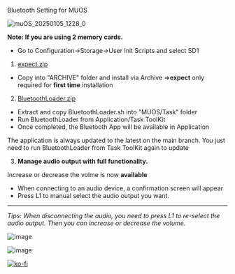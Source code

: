 Bluetooth Setting for MUOS

![muOS_20250105_1228_0](https://github.com/user-attachments/assets/e9cf6c27-c8b1-4747-8ec9-61bd60b08587)



**Note: If you are using 2 memory cards.**
- Go to Configuration->Storage->User Init Scripts and select SD1

1. [expect.zip](https://github.com/user-attachments/files/18309191/expect.zip)

- Copy into "ARCHIVE" folder and install via Archive
=>**expect** only required for **first time** installation

2. [BluetoothLoader.zip](https://github.com/user-attachments/files/18285876/BluetoothLoader.zip)
- Extract and copy BluetoothLoader.sh into "MUOS/Task" folder
- Run BluetoothLoader from Application/Task ToolKit
- Once completed, the Bluetooth App will be available in Application

The application is always updated to the latest on the main branch.
You just need to run BluetoothLoader from Task ToolKit again to update

3. **Manage audio output with full functionality.**

Increase or decrease the volme is now **available**
- When connecting to an audio device, a confirmation screen will appear
- Press L1 to manual select the audio output you want.
----------
*Tips: When disconnecting the audio, you need to press L1 to re-select the audio output. Then you can increase or decrease the volume.*

![image](https://github.com/user-attachments/assets/5f118191-e43a-40d1-9915-7c025bb29f94)

![image](https://github.com/user-attachments/assets/bc304f5f-6490-4ec3-9c3d-92c6e49df8ff)


[![ko-fi](https://ko-fi.com/img/githubbutton_sm.svg)](https://ko-fi.com/B0B716P661)
